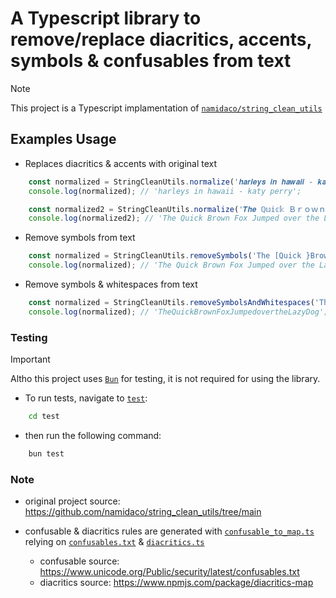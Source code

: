 # A Typescript library to remove/replace diacritics, accents, symbols & confusables from text

> [!NOTE]  
> This project is a Typescript implamentation of [`namidaco/string_clean_utils`](https://github.com/namidaco/string_clean_utils/tree/main)

## Examples Usage

- Replaces diacritics & accents with original text
```typescript
    const normalized = StringCleanUtils.normalize('𝒉𝒂𝒓𝒍𝒆𝒚𝒔 𝒊𝒏 𝒉𝒂𝒘𝒂𝒊𝒊 - 𝒌𝒂𝒕𝒚 𝒑𝒆𝒓𝒓𝒚');
    console.log(normalized); // 'harleys in hawaii - katy perry';

    const normalized2 = StringCleanUtils.normalize('𝑻𝒉𝒆 ℚ𝕦𝕚𝕔𝕜 Ｂｒｏｗｎ Fox 𝔍𝔲𝔪𝔭𝔢𝔡 ⓞⓥⓔⓡ ʇɥǝ 𝗟𝗮𝘇𝘆 𝙳𝚘𝚐');
    console.log(normalized2); // 'The Quick Brown Fox Jumped over the Lazy Dog';
```

- Remove symbols from text
```typescript
    const normalized = StringCleanUtils.removeSymbols('The [Quick }Brown Fox %Jumped over ^the Lazy @Dog');
    console.log(normalized); // 'The Quick Brown Fox Jumped over the Lazy Dog';
```
  
- Remove symbols & whitespaces from text
```typescript
    const normalized = StringCleanUtils.removeSymbolsAndWhitespaces('The [Quick }Brown Fox %Jumped over ^the Lazy @Dog');
    console.log(normalized); // 'TheQuickBrownFoxJumpedovertheLazyDog';
```

### Testing
> [!IMPORTANT]  
> Altho this project uses [`Bun`](https://bun.sh/) for testing, it is not required for using the library.

- To run tests, navigate to [`test`](./test/):
```bash
    cd test
```
- then run the following command:
```bash
    bun test
```
### Note
- original project source: https://github.com/namidaco/string_clean_utils/tree/main

- confusable & diacritics rules are generated with [`confusable_to_map.ts`](./generator/confusable_to_map.ts) relying on [`confusables.txt`](https://www.unicode.org/Public/security/latest/confusables.txt) & [`diacritics.ts`](./generator/diacritics.ts)
  - confusable source: https://www.unicode.org/Public/security/latest/confusables.txt 
  - diacritics source: https://www.npmjs.com/package/diacritics-map